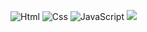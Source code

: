 <img alt="Html" src ="https://img.shields.io/badge/HTML5-E34F26.svg?&style=flat-square&logo=Java&logoColor=white" /> <img alt="Css" src ="https://img.shields.io/badge/CSS3-1572B6.svg?&style=flat-square&logo=Java&logoColor=white" /> <img alt="JavaScript" src ="https://img.shields.io/badge/JavaScript-F7DF1E.svg?&style=flat-square&logo=Java&logoColor=white"/> <img src="https://img.shields.io/badge/JAVA-007396?style=flat-square&logo=Java&logoColor=white"/></a>

<!--
**PARKGAIN/PARKGAIN** is a ✨ _special_ ✨ repository because its `README.md` (this file) appears on your GitHub profile.

Here are some ideas to get you started:

- 🔭 I’m currently working on ...
- 🌱 I’m currently learning ...
- 👯 I’m looking to collaborate on ...
- 🤔 I’m looking for help with ...
- 💬 Ask me about ...
- 📫 How to reach me: ...
- 😄 Pronouns: ...
- ⚡ Fun fact: ...
-->
